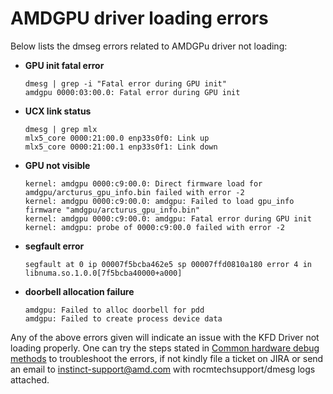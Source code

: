 # **AMDGPU driver loading errors**

Below lists the dmseg errors related to AMDGPu driver not loading:

-   **GPU init fatal error**
   
    ```
    dmesg | grep -i "Fatal error during GPU init"
    amdgpu 0000:03:00.0: Fatal error during GPU init
    ```
-   **UCX link status**

    ```
    dmesg | grep mlx
    mlx5_core 0000:21:00.0 enp33s0f0: Link up
    mlx5_core 0000:21:00.1 enp33s0f1: Link down
    ```
-   **GPU not visible**

    ```
    kernel: amdgpu 0000:c9:00.0: Direct firmware load for amdgpu/arcturus_gpu_info.bin failed with error -2 
    kernel: amdgpu 0000:c9:00.0: amdgpu: Failed to load gpu_info firmware "amdgpu/arcturus_gpu_info.bin" 
    kernel: amdgpu 0000:c9:00.0: amdgpu: Fatal error during GPU init 
    kernel: amdgpu: probe of 0000:c9:00.0 failed with error -2 
    ``` 
-   **segfault error**

    ```
    segfault at 0 ip 00007f5bcba462e5 sp 00007ffd0810a180 error 4 in libnuma.so.1.0.0[7f5bcba40000+a000]
    ```

-   **doorbell allocation failure**

    ```
    amdgpu: Failed to alloc doorbell for pdd
    amdgpu: Failed to create process device data
    ```

Any of the above errors given will indicate an issue with the KFD Driver not loading properly. One can try the steps stated in [Common hardware debug methods](./Common_hardware_debug_methods.md) to troubleshoot the errors, if not kindly file a ticket on JIRA or send an email to <instinct-support@amd.com> with rocmtechsupport/dmesg logs attached.


